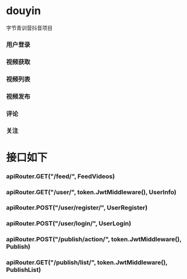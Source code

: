 # douyin
字节青训营抖音项目
### 用户登录
### 视频获取
### 视频列表
### 视频发布 
### 评论
### 关注
# 接口如下
### apiRouter.GET("/feed/", FeedVideos)
### apiRouter.GET("/user/", token.JwtMiddleware(), UserInfo)
### apiRouter.POST("/user/register/", UserRegister)
### apiRouter.POST("/user/login/", UserLogin)
### apiRouter.POST("/publish/action/", token.JwtMiddleware(), Publish)
### apiRouter.GET("/publish/list/", token.JwtMiddleware(), PublishList)